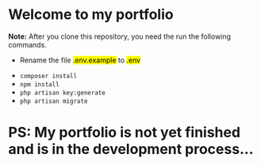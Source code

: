 # Welcome to my portfolio

<p><b>Note:</b> After you clone this repository, you need the run the following commands.</p>
<ul>
<li><p>Rename the file <mark>.env.example</mark> to <mark>.env</mark></p></li>
<li><code>composer install</code></li>
<li><code>npm install</code></li>
<li><code>php artisan key:generate</code></li>
<li><code>php artisan migrate</code></li>
</ul>

# PS: My portfolio is not yet finished and is in the development process...
